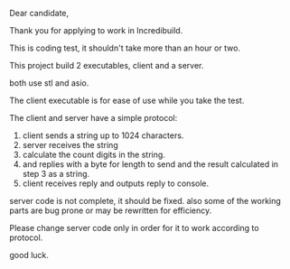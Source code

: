 Dear candidate,

Thank you for applying to work in Incredibuild.

This is coding test, it shouldn't take more than an hour or two.

This project build 2 executables, client and a server.

both use stl and asio.

The client executable is for ease of use while you take the test.

The client and server have a simple protocol:
1. client sends a string up to 1024 characters.
2. server receives the string 
3. calculate the count digits in the string.
4. and replies with  a byte for length to send and the result calculated in step 3 as a string. 
5. client receives reply and outputs reply to console.

server code is not complete, it should be fixed.
also some of the working parts are bug prone or may be rewritten for efficiency.

Please change server code only in order for it to work according to protocol.

good luck.